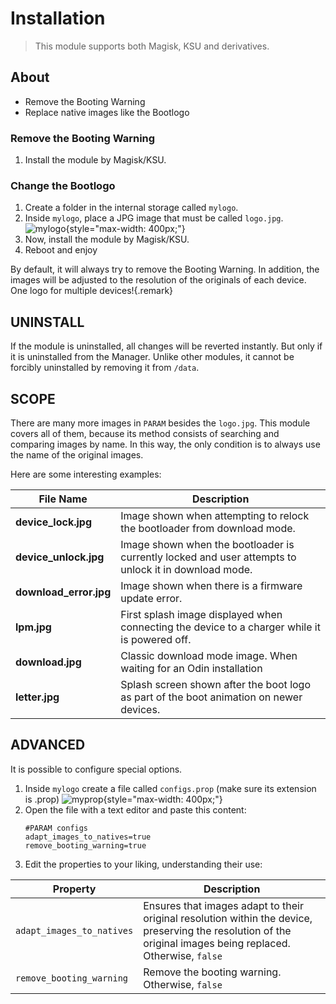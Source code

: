 # Installation
> This module supports both Magisk, KSU and derivatives.

## About
* Remove the Booting Warning
* Replace native images like the Bootlogo

### Remove the Booting Warning
1. Install the module by Magisk/KSU.
### Change the Bootlogo
1. Create a folder in the internal storage called ``mylogo``.
3. Inside ``mylogo``, place a JPG image that must be called ``logo.jpg``.
   ![mylogo](https://i.ibb.co/wpg9n1z/image.png){style="max-width: 400px;"}
4. Now, install the module by Magisk/KSU.
5. Reboot and enjoy

By default, it will always try to remove the Booting Warning. In addition, the images will be adjusted to the resolution of the originals of each device. One logo for multiple devices!{.remark}

## UNINSTALL
If the module is uninstalled, all changes will be reverted instantly. But only if it is uninstalled from the Manager. Unlike other modules, it cannot be forcibly uninstalled by removing it from ``/data``.

## SCOPE
There are many more images in ``PARAM`` besides the ``logo.jpg``. This module covers all of them, because its method consists of searching and comparing images by name. In this way, the only condition is to always use the name of the original images.

Here are some interesting examples:

| **File Name**            | **Description**                                                                 |
|--------------------------|---------------------------------------------------------------------------------|
| **device_lock.jpg**       | Image shown when attempting to relock the bootloader from download mode.        |
| **device_unlock.jpg**     | Image shown when the bootloader is currently locked and user attempts to unlock it in download mode. |
| **download_error.jpg**    | Image shown when there is a firmware update error.                              |
| **lpm.jpg**               | First splash image displayed when connecting the device to a charger while it is powered off. |
| **download.jpg**          | Classic download mode image. When waiting for an Odin installation |
| **letter.jpg**            | Splash screen shown after the boot logo as part of the boot animation on newer devices. |


## ADVANCED
It is possible to configure special options.


1. Inside ``mylogo`` create a file called ``configs.prop`` (make sure its extension is .prop)
   ![myprop](https://i.ibb.co/Dg8Mwr9/image.png){style="max-width: 400px;"}
2. Open the file with a text editor and paste this content:
   ```
   #PARAM configs
   adapt_images_to_natives=true
   remove_booting_warning=true
   ```
3. Edit the properties to your liking, understanding their use:

| **Property**                    | **Description**                                                                 |
|-----------------------------|-----------------------------------------------------------------------------|
| `adapt_images_to_natives`    | Ensures that images adapt to their original resolution within the device, preserving the resolution of the original images being replaced. Otherwise, ``false`` |
| `remove_booting_warning`     | Remove the booting warning. Otherwise, ``false``                       |
